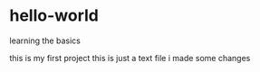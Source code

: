 # hello-world
learning the basics

this is my first project
this is just a text file
i made some changes
